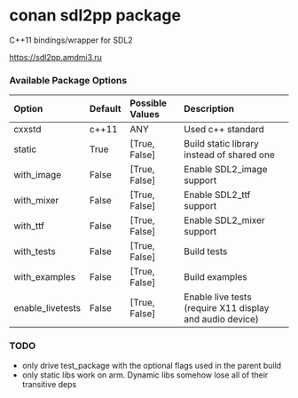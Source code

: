 # conan sdl2pp package

C++11 bindings/wrapper for SDL2

https://sdl2pp.amdmi3.ru

### Available Package Options
| Option        | Default | Possible Values  | Description
|:------------- |:-----------------  |:----------------- |:------------|
|cxxstd    | c++11 |  ANY | Used c++ standard |
|static    | True |  [True, False] | Build static library instead of shared one |
|with_image    | False |  [True, False] | Enable SDL2_image support |
|with_mixer    | False |  [True, False] | Enable SDL2_ttf support |
|with_ttf    | False |  [True, False] | Enable SDL2_mixer support |
|with_tests    | False |  [True, False] | Build tests |
|with_examples    | False |  [True, False] | Build examples |
|enable_livetests    | False |  [True, False] | Enable live tests (require X11 display and audio device) |

### TODO
- only drive test_package with the optional flags used in the parent build
- only static libs work on arm. Dynamic libs somehow lose all of their transitive deps
